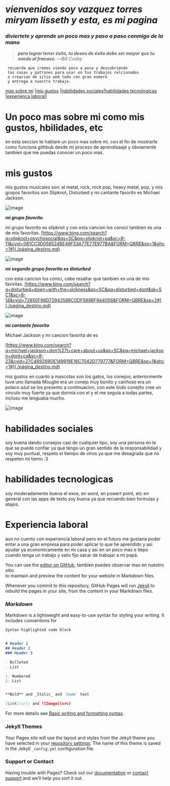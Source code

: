 # ***vienvenidos soy vazquez torres miryam lisseth y esta, es mi pagina***
### *diviertete y aprende un poco mas y paso a paso conmigo de la mano*

> ***para lograr tener éxito, tu deseo de éxito debe ser mayor que tu miedo al fracaso.*** —*Bill Cosby*  
 
 
~~~
 recuerda que iremos viendo poco a poco y descubriendo
 las cosas y patrones para usar en tus trabajos relcionados
 a creacion de sitio web todo con gran esmero
 y entrega a nuestro trabajo.
~~~
[mas sobre mi](./massobremi.md) |[mis gustos](./misgustos.md) |[habilidades sociales](./habilidadessociales.md)|[habilidades tecnologicas](./habilidadestecnologicas.md) |[experienca laboral](./experiencalaboral.md)|

# Un poco mas sobre mi como mis gustos, hbilidades, etc
en esta seccion te hablare un poco mas sobre mi, con el fin de mostrarte como funciona githbub desde mi proceso de aprendisaaje y obviamente tambien que me puedas conocer un poco mas.




# mis gustos
mis gustos musicales son: el metal, rock, rock pop, heavy metal, pop, y mis grupos favoritos son Slipknot, Disturbed y mi cantante favorito es Michael Jackson.
  
![image](https://user-images.githubusercontent.com/99847355/156216481-d00a2299-6dbb-4d82-b6d7-b96a62128118.png) 

***mi grupo favorito.***

mi grupo favorito es slipknot y con esta cancion los conoci tambien es una de mis favoritas.
[https://www.bing.com/search?q=slipknot+psychosocial&qs=SC&pq=slipknot+pa&sc=8-11&cvid=081CC3D058524BE48F53A77E77E977BA&FORM=QBRE&sp=1&ghc=1#](./página_destino.md)

![image](https://user-images.githubusercontent.com/99847355/156216913-24c4f5b2-e631-4714-91cd-266d1011c558.png)

***mi segundo grupo favorito es disturbed***

con esta cancion los conici, cabe resaltar que tambien es una de mis faviritas.
[https://www.bing.com/search?q=disturbed+down+with+the+sickness&qs=SC&pq=disturbed+dont&sk=SC1&sc=8-14&cvid=72850F98D7294358BC0DF589BF944056&FORM=QBRE&sp=2#](./página_destino.md)
 
![image](https://user-images.githubusercontent.com/99847355/156217399-c7dfacac-6ff6-484e-a7a5-4ff55870d49d.png)

 ***mi cantante favorito***
 
 Michael Jackson y mi cancion favorita de es 
 
[https://www.bing.com/search?q=michael+jackson+don%27t+care+about+us&qs=SC&pq=michael+jackson+dont+ca&sc=8-23&cvid=27C469269DE149919E16C7042D779777&FORM=QBRE&sp=1&ghc=1#](./página_destino.md)


  mis gustos en cuanto a mascotas son los gatos, los conejos; anteriormente tuve uno llamada Mouglie era un conejo muy bonito y cariñoso era un polaco azul se los presento a continuacion, con este lindo conejito cree un vinculo muy fuerte ya que dormia con el y el me seguia a todas partes, incluso me lenguaba mucho.
 
![image](https://user-images.githubusercontent.com/99847355/156210951-b3c66da4-07e7-427e-a0d0-b76451952b9a.png)

# habilidades sociales 
 
 soy buena dando consejos casi de cualquier tipo, soy una persona en la que se puede confiar ya que tengo un gran sentido de la responsabilidad y soy muy puntual, respeto el tiempo de otros ya que me desagrada que no respeten mi tiemo :3


# habilidades tecnologicas
soy moderadamente buena el exce, en word, en powert point, etc en general con las apps de texto soy buena ya que recuerdo bien formulas y atajos.


# Experiencia laboral
aun no cuento con experiencia laboral pero en el futuro me gustaria poder entar a una gran empresa para poder aplicar lo que he aprendido y asi ayudar ya economicamente en mi casa y asi en un poco mas e tiepo cuando tenga un trabajo y salio fijo sacar de trabajar a mi papá.



You can use the [editor on GitHub](https://github.com/vazquez-torres-miryam-lisseth/vazquez-torres-miryam-lisseth.github.io/edit/main/index.md), tambien puedes observar mas en nuestro sitio  
to maintain and preview the content for your website in Markdown files.


Whenever you commit to this repository, GitHub Pages will run [Jekyll](https://jekyllrb.com/) to rebuild the pages in your site, from the content in your Markdown files.

### *Markdown*

Markdown is a lightweight and easy-to-use syntax for styling your writing. It includes conventions for

```markdown
Syntax highlighted code block


# Header 1
## Header 2
### Header 3

- Bulleted
- List

1. Numbered
2. List


**Bold** and _Italic_ and `Code` text

[Link](url) and ![Image](src)
```

For more details see [Basic writing and formatting syntax](https://docs.github.com/en/github/writing-on-github/getting-started-with-writing-and-formatting-on-github/basic-writing-and-formatting-syntax).

### Jekyll Themes

Your Pages site will use the layout and styles from the Jekyll theme you have selected in your [repository settings](https://github.com/vazquez-torres-miryam-lisseth/vazquez-torres-miryam-lisseth.github.io/settings/pages). The name of this theme is saved in the Jekyll `_config.yml` configuration file.

### Support or Contact

Having trouble with Pages? Check out our [documentation](https://docs.github.com/categories/github-pages-basics/) or [contact support](https://support.github.com/contact) and we’ll help you sort it out.
